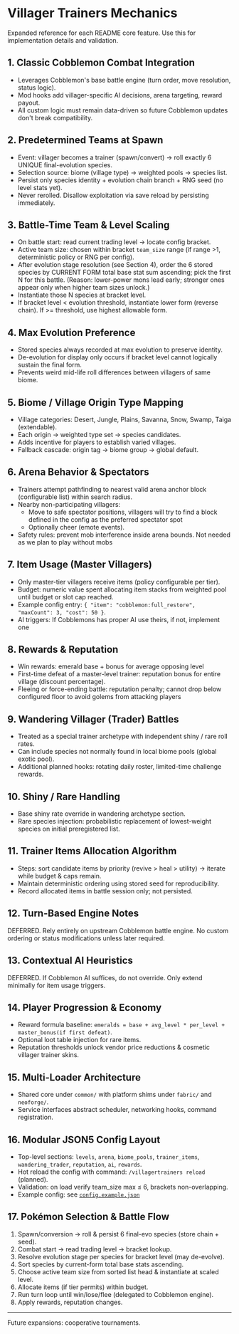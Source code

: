 # Villager Trainers Mechanics

Expanded reference for each README core feature. Use this for implementation details and validation.

## 1. Classic Cobblemon Combat Integration
- Leverages Cobblemon's base battle engine (turn order, move resolution, status logic).
- Mod hooks add villager-specific AI decisions, arena targeting, reward payout.
- All custom logic must remain data-driven so future Cobblemon updates don't break compatibility.

## 2. Predetermined Teams at Spawn
- Event: villager becomes a trainer (spawn/convert) -> roll exactly 6 UNIQUE final-evolution species.
- Selection source: biome (village type) -> weighted pools -> species list.
- Persist only species identity + evolution chain branch + RNG seed (no level stats yet).
- Never rerolled. Disallow exploitation via save reload by persisting immediately.

## 3. Battle-Time Team & Level Scaling
- On battle start: read current trading level -> locate config bracket.
- Active team size: chosen within bracket `team_size` range (if range >1, deterministic policy or RNG per config).
- After evolution stage resolution (see Section 4), order the 6 stored species by CURRENT FORM total base stat sum ascending; pick the first N for this battle. (Reason: lower-power mons lead early; stronger ones appear only when higher team sizes unlock.)
- Instantiate those N species at bracket level.
- If bracket level < evolution threshold, instantiate lower form (reverse chain). If >= threshold, use highest allowable form.

## 4. Max Evolution Preference
- Stored species always recorded at max evolution to preserve identity.
- De-evolution for display only occurs if bracket level cannot logically sustain the final form.
- Prevents weird mid-life roll differences between villagers of same biome.

## 5. Biome / Village Origin Type Mapping
- Village categories: Desert, Jungle, Plains, Savanna, Snow, Swamp, Taiga (extendable).
- Each origin -> weighted type set -> species candidates.
- Adds incentive for players to establish varied villages.
- Fallback cascade: origin tag -> biome group -> global default.

## 6. Arena Behavior & Spectators
- Trainers attempt pathfinding to nearest valid arena anchor block (configurable list) within search radius.
- Nearby non-participating villagers:
  - Move to safe spectator positions, villagers will try to find a block defined in the config as the preferred spectator spot
  - Optionally cheer (emote events).
- Safety rules: prevent mob interference inside arena bounds. Not needed as we plan to play without mobs

## 7. Item Usage (Master Villagers)
- Only master-tier villagers receive items (policy configurable per tier).
- Budget: numeric value spent allocating item stacks from weighted pool until budget or slot cap reached.
- Example config entry: `{ "item": "cobblemon:full_restore", "maxCount": 3, "cost": 50 }`.
- AI triggers: If Cobblemons has proper AI use theirs, if not, implement one

## 8. Rewards & Reputation
- Win rewards: emerald base + bonus for average opposing level
- First-time defeat of a master-level trainer: reputation bonus for entire village (discount percentage).
- Fleeing or force-ending battle: reputation penalty; cannot drop below configured floor to avoid golems from attacking players

## 9. Wandering Villager (Trader) Battles
- Treated as a special trainer archetype with independent shiny / rare roll rates.
- Can include species not normally found in local biome pools (global exotic pool).
- Additional planned hooks: rotating daily roster, limited-time challenge rewards.

## 10. Shiny / Rare Handling
- Base shiny rate override in wandering archetype section.
- Rare species injection: probabilistic replacement of lowest-weight species on initial preregistered list.

## 11. Trainer Items Allocation Algorithm
- Steps: sort candidate items by priority (revive > heal > utility) -> iterate while budget & caps remain.
- Maintain deterministic ordering using stored seed for reproducibility.
- Record allocated items in battle session only; not persisted.

## 12. Turn-Based Engine Notes
DEFERRED. Rely entirely on upstream Cobblemon battle engine. No custom ordering or status modifications unless later required.

## 13. Contextual AI Heuristics
DEFERRED. If Cobblemon AI suffices, do not override. Only extend minimally for item usage triggers.

## 14. Player Progression & Economy
- Reward formula baseline: `emeralds = base + avg_level * per_level + master_bonus(if first defeat)`.
- Optional loot table injection for rare items.
- Reputation thresholds unlock vendor price reductions & cosmetic villager trainer skins.

## 15. Multi-Loader Architecture
- Shared core under `common/` with platform shims under `fabric/` and `neoforge/`.
- Service interfaces abstract scheduler, networking hooks, command registration.

## 16. Modular JSON5 Config Layout
- Top-level sections: `levels`, `arena`, `biome_pools`, `trainer_items`, `wandering_trader`, `reputation`, `ai`, `rewards`.
- Hot reload the config with command: `/villagertrainers reload` (planned).
- Validation: on load verify team_size max ≤ 6, brackets non-overlapping.
- Example config: see [`config.example.json`](config.example.json)

## 17. Pokémon Selection & Battle Flow
1. Spawn/conversion -> roll & persist 6 final-evo species (store chain + seed).
2. Combat start -> read trading level -> bracket lookup.
3. Resolve evolution stage per species for bracket level (may de-evolve).
4. Sort species by current-form total base stats ascending.
5. Choose active team size from sorted list head & instantiate at scaled level.
4. Allocate items (if tier permits) within budget.
6. Run turn loop until win/lose/flee (delegated to Cobblemon engine).
7. Apply rewards, reputation changes.

---

Future expansions: cooperative tournaments.
